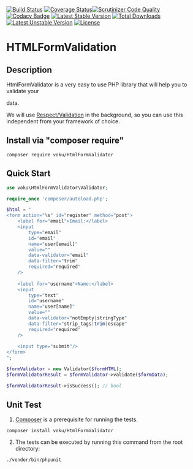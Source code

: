 [![Build Status](https://travis-ci.org/voku/HtmlFormValidator.svg?branch=master)](https://travis-ci.org/voku/HtmlFormValidator)
[![Coverage Status](https://coveralls.io/repos/github/voku/HtmlFormValidator/badge.svg?branch=master)](https://coveralls.io/github/voku/HtmlFormValidator?branch=master)[![Scrutinizer Code Quality](https://scrutinizer-ci.com/g/voku/HtmlFormValidator/badges/quality-score.png?b=master)](https://scrutinizer-ci.com/g/voku/HtmlFormValidator/?branch=master)
[![Codacy Badge](https://api.codacy.com/project/badge/Grade/7527a5ffd2b945d38c0b580bbe3dfd93)](https://www.codacy.com/app/voku/HtmlFormValidator?utm_source=github.com&amp;utm_medium=referral&amp;utm_content=voku/HtmlFormValidator&amp;utm_campaign=Badge_Grade)
[![Latest Stable Version](https://poser.pugx.org/voku/html-form-validator/v/stable)](https://packagist.org/packages/voku/html-form-validator) 
[![Total Downloads](https://poser.pugx.org/voku/html-form-validator/downloads)](https://packagist.org/packages/voku/html-form-validator) 
[![Latest Unstable Version](https://poser.pugx.org/voku/html-form-validator/v/unstable)](https://packagist.org/packages/voku/html-form-validator)
[![License](https://poser.pugx.org/voku/html-form-validator/license)](https://packagist.org/packages/voku/html-form-validator)

# HTMLFormValidation 

## Description

HtmlFormValidator is a very easy to use PHP library that will help you 
to validate your <form> data.

We will use [Respect/Validation](https://github.com/Respect/Validation) in the 
background, so you can use this independent from your framework of choice.

## Install via "composer require"

```shell
composer require voku/HtmlFormValidator
```

## Quick Start

```php
use voku\HtmlFormValidator\Validator;

require_once 'composer/autoload.php';

$html = "
<form action="%s" id="register" method="post">
    <label for="email">Email:</label>
    <input
        type="email"
        id="email"
        name="user[email]"
        value=""
        data-validator="email"
        data-filter="trim"
        required="required"
    />
    
    <label for="username">Name:</label>
    <input
        type="text"
        id="username"
        name="user[name]"
        value=""
        data-validator="notEmpty|stringType"
        data-filter="strip_tags|trim|escape"
        required="required"
    />
    
    <input type="submit"/>
</form>
";

$formValidator = new Validator($formHTML);
$formValidatorResult = $formValidator->validate($formData);

$formValidatorResult->isSuccess(); // bool
```

## Unit Test

1) [Composer](https://getcomposer.org) is a prerequisite for running the tests.

```
composer install voku/HtmlFormValidator
```

2) The tests can be executed by running this command from the root directory:

```bash
./vendor/bin/phpunit
```
